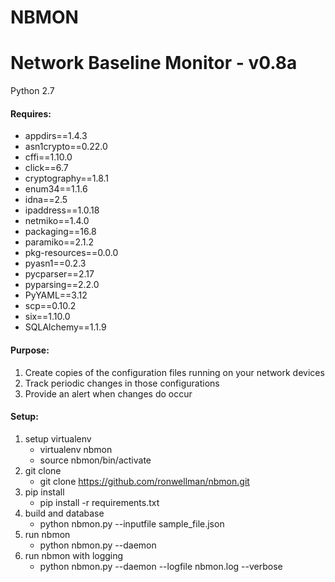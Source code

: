 NBMON
=====

Network Baseline Monitor - v0.8a
=======

Python 2.7

#### Requires: 

- appdirs==1.4.3
- asn1crypto==0.22.0
- cffi==1.10.0
- click==6.7
- cryptography==1.8.1
- enum34==1.1.6
- idna==2.5
- ipaddress==1.0.18
- netmiko==1.4.0
- packaging==16.8
- paramiko==2.1.2
- pkg-resources==0.0.0
- pyasn1==0.2.3
- pycparser==2.17
- pyparsing==2.2.0
- PyYAML==3.12
- scp==0.10.2
- six==1.10.0
- SQLAlchemy==1.1.9

#### Purpose:
1. Create copies of the configuration files running on your network devices
1. Track periodic changes in those configurations
1. Provide an alert when changes do occur

#### Setup:
1. setup virtualenv
	- virtualenv nbmon
	- source nbmon/bin/activate
1. git clone
	- git clone https://github.com/ronwellman/nbmon.git
1. pip install
	- pip install -r requirements.txt
1. build and database
	- python nbmon.py --inputfile sample_file.json
1. run nbmon
	- python nbmon.py --daemon
1. run nbmon with logging
	- python nbmon.py --daemon --logfile nbmon.log --verbose


